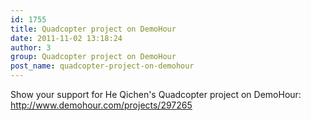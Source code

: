 ```yaml
---
id: 1755
title: Quadcopter project on DemoHour
date: 2011-11-02 13:18:24
author: 3
group: Quadcopter project on DemoHour
post_name: quadcopter-project-on-demohour
---
```


Show your support for He Qichen's Quadcopter project on DemoHour: <http://www.demohour.com/projects/297265>
